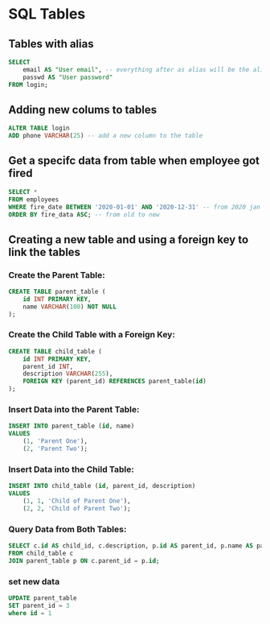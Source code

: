 # SQL Tables

## Tables with alias
```sql
SELECT 
    email AS "User email", -- everything after as alias will be the alias for the column name
    passwd AS "User password" 
FROM login;
```

## Adding new colums to tables 
```sql
ALTER TABLE login
ADD phone VARCHAR(25) -- add a new column to the table
```

## Get a specifc data from table when employee got fired
```sql
SELECT *
FROM employees
WHERE fire_date BETWEEN '2020-01-01' AND '2020-12-31' -- from 2020 jan 1 to 2020 dec 32
ORDER BY fire_data ASC; -- from old to new
```

## Creating a new table and using a foreign key to link the tables
### Create the Parent Table:
```sql
CREATE TABLE parent_table (
    id INT PRIMARY KEY,
    name VARCHAR(100) NOT NULL
);
```
### Create the Child Table with a Foreign Key:
```sql
CREATE TABLE child_table (
    id INT PRIMARY KEY,
    parent_id INT,
    description VARCHAR(255),
    FOREIGN KEY (parent_id) REFERENCES parent_table(id)
);
```
### Insert Data into the Parent Table:
```sql
INSERT INTO parent_table (id, name)
VALUES
    (1, 'Parent One'),
    (2, 'Parent Two');
```
### Insert Data into the Child Table:
```sql
INSERT INTO child_table (id, parent_id, description)
VALUES
    (1, 1, 'Child of Parent One'),
    (2, 2, 'Child of Parent Two');
```

### Query Data from Both Tables:
```sql
SELECT c.id AS child_id, c.description, p.id AS parent_id, p.name AS parent_name
FROM child_table c
JOIN parent_table p ON c.parent_id = p.id;
```
### set new data
```sql
UPDATE parent_table
SET parent_id = 3
where id = 1
```




